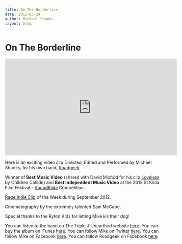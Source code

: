 ```yaml
---
title: On The Borderline
date: 2012-05-24
author: Michael Shanks
layout: blog
---
```

# On The Borderline

<iframe width="560" height="315" src="https://www.youtube-nocookie.com/embed/F_-wWJITam4?si=hVOubK5acKDi1lhh" title="YouTube video player" frameborder="0" allow="accelerometer; autoplay; clipboard-write; encrypted-media; gyroscope; picture-in-picture; web-share" referrerpolicy="strict-origin-when-cross-origin" allowfullscreen></iframe>

Here is an exciting video clip Directed, Edited and Performed by Michael Shanks, for his own band, [Roadgeek](https://www.facebook.com/roadgeekmusic).

Winner of **Best Music Video** (shared with David Michôd for his clip [Loveless](http://bluetonguefilms.com/music-videos/children-collide-loveless/) by Children Collide) and **Best Independent Music Video** at the 2012 St Kilda Film Festival – [SoundKilda](http://www.stkildafilmfestival.com.au/2012-s2/page-145/soundkilda "SoundKilda") Competition.

[Rage Indie Clip](http://www.abc.net.au/rage/) of the Week during September 2012.

Cinematography by the extremely talented Sam McCabe.

Special thanks to the Ryton Kids for letting Mike kill their dog!

You can listen to the band on The Triple J Unearthed website [here](http://www.triplejunearthed.com/roadgeek).
You can buy the album on iTunes [here](http://ltnt.tv/roadgeekitunes).
You can follow Mike on Twitter [here](http://www.twitter.com/timtimfed).
You can follow Mike on Facebook [here](http://www.facebook.com/timtimfed).
You can follow Roadgeek on Facebook [here](https://www.facebook.com/roadgeekmusic).